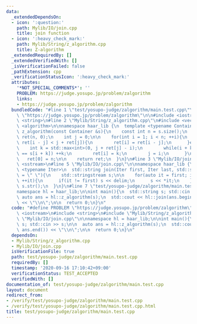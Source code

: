 ```yaml
---
data:
  _extendedDependsOn:
  - icon: ':question:'
    path: Mylib/IO/join.cpp
    title: join function
  - icon: ':heavy_check_mark:'
    path: Mylib/String/z_algorithm.cpp
    title: Z-algorithm
  _extendedRequiredBy: []
  _extendedVerifiedWith: []
  _isVerificationFailed: false
  _pathExtension: cpp
  _verificationStatusIcon: ':heavy_check_mark:'
  attributes:
    '*NOT_SPECIAL_COMMENTS*': ''
    PROBLEM: https://judge.yosupo.jp/problem/zalgorithm
    links:
    - https://judge.yosupo.jp/problem/zalgorithm
  bundledCode: "#line 1 \"test/yosupo-judge/zalgorithm/main.test.cpp\"\n#define PROBLEM\
    \ \"https://judge.yosupo.jp/problem/zalgorithm\"\n\n#include <iostream>\n#include\
    \ <string>\n#line 2 \"Mylib/String/z_algorithm.cpp\"\n#include <vector>\n#include\
    \ <algorithm>\n\nnamespace haar_lib {\n  template <typename Container>\n  std::vector<int>\
    \ z_algorithm(const Container &s){\n    const int n = s.size();\n    std::vector<int>\
    \ ret(n, 0);\n    int j = 0;\n\n    for(int i = 1; i < n; ++i){\n      if(i +\
    \ ret[i - j] < j + ret[j]){\n        ret[i] = ret[i - j];\n      }else{\n    \
    \    int k = std::max<int>(0, j + ret[j] - i);\n        while(i + k < n and s[k]\
    \ == s[i + k]) ++k;\n        ret[i] = k;\n        j = i;\n      }\n    }\n\n \
    \   ret[0] = n;\n\n    return ret;\n  }\n}\n#line 3 \"Mylib/IO/join.cpp\"\n#include\
    \ <sstream>\n#line 5 \"Mylib/IO/join.cpp\"\n\nnamespace haar_lib {\n  template\
    \ <typename Iter>\n  std::string join(Iter first, Iter last, std::string delim\
    \ = \" \"){\n    std::stringstream s;\n\n    for(auto it = first; it != last;\
    \ ++it){\n      if(it != first) s << delim;\n      s << *it;\n    }\n\n    return\
    \ s.str();\n  }\n}\n#line 7 \"test/yosupo-judge/zalgorithm/main.test.cpp\"\n\n\
    namespace hl = haar_lib;\n\nint main(){\n  std::string s; std::cin >> s;\n\n \
    \ auto ans = hl::z_algorithm(s);\n  std::cout << hl::join(ans.begin(), ans.end())\
    \ << \"\\n\";\n\n  return 0;\n}\n"
  code: "#define PROBLEM \"https://judge.yosupo.jp/problem/zalgorithm\"\n\n#include\
    \ <iostream>\n#include <string>\n#include \"Mylib/String/z_algorithm.cpp\"\n#include\
    \ \"Mylib/IO/join.cpp\"\n\nnamespace hl = haar_lib;\n\nint main(){\n  std::string\
    \ s; std::cin >> s;\n\n  auto ans = hl::z_algorithm(s);\n  std::cout << hl::join(ans.begin(),\
    \ ans.end()) << \"\\n\";\n\n  return 0;\n}\n"
  dependsOn:
  - Mylib/String/z_algorithm.cpp
  - Mylib/IO/join.cpp
  isVerificationFile: true
  path: test/yosupo-judge/zalgorithm/main.test.cpp
  requiredBy: []
  timestamp: '2020-09-16 17:10:42+09:00'
  verificationStatus: TEST_ACCEPTED
  verifiedWith: []
documentation_of: test/yosupo-judge/zalgorithm/main.test.cpp
layout: document
redirect_from:
- /verify/test/yosupo-judge/zalgorithm/main.test.cpp
- /verify/test/yosupo-judge/zalgorithm/main.test.cpp.html
title: test/yosupo-judge/zalgorithm/main.test.cpp
---
```

